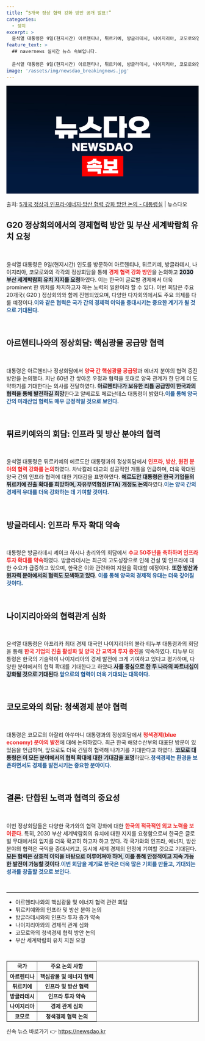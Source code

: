 ```yaml
---
title: “5개국 정상 협력 강화 방안 공개 발표!”
categories:
  - 정치
excerpt: >
  윤석열 대통령은 9일(현지시간) 아르헨티나, 튀르키예, 방글라데시, 나이지리아, 코모로와양자 정상회담을 통해…
feature_text: >
  ## navernews 실시간 뉴스 속보입니다.

  윤석열 대통령은 9일(현지시간) 아르헨티나, 튀르키예, 방글라데시, 나이지리아, 코모로와양자 정상회담을 통해…
image: '/assets/img/newsdao_breakingnews.jpg'
---
```


![뉴스다오 속보](/assets/img/newsdao_breakingnews.jpg)

<p>출처: <a href="https://newsdao.kr/1882" rel="dofollow">5개국 정상과 인프라·에너지·방산 협력 강화 방안 논의 - 대통령실</a> | 뉴스다오</p>

<h2 data-ke-size="size26">G20 정상회의에서의 경제협력 방안 및 부산 세계박람회 유치 요청</h2>

<p data-ke-size="size16">&nbsp;</p>

윤석열 대통령은 9일(현지시간) 인도를 방문하여 아르헨티나, 튀르키예, 방글라데시, 나이지리아, 코모로와의 각각의 정상회담을 통해 <b><span style="color: #ee2323;">경제 협력 강화 방안</span></b>을 논의하고 <b><span style="background-color: #21538527;">2030 부산 세계박람회 유치 지지를 요청</span></b>하였다. 이는 한국이 글로벌 경제에서 더욱 prominent 한 위치를 차지하고자 하는 노력의 일환이라 할 수 있다. 이번 회담은 주요 20개국( G20 ) 정상회의와 함께 진행되었으며, 다양한 다자회의에서도 주요 의제를 다룰 예정이다.<b><span style="color: #1a5490;">이와 같은 협력은 국가 간의 경제적 이익을 증대시키는 중요한 계기가 될 것으로 기대된다.</span></b>

<p data-ke-size="size16">&nbsp;</p>

<h2 data-ke-size="size26">아르헨티나와의 정상회담: 핵심광물 공급망 협력</h2>

<p data-ke-size="size16">&nbsp;</p>

대통령은 아르헨티나 정상회담에서 <b><span style="color: #ee2323;">양국 간 핵심광물 공급망</span></b>과 에너지 분야의 협력 증진 방안을 논의했다. 지난 60년 간 쌓아온 우정과 협력을 토대로 양국 관계가 한 단계 더 도약하기를 기대한다는 의사를 전달하였다. <b><span style="background-color: #21538527;">아르헨티나가 보유한 리튬 공급망이 한국과의 협력을 통해 발전하길 희망</span></b>한다고 알베르토 페르난데스 대통령이 밝혔다.<b><span style="color: #1a5490;">이를 통해 양국 간의 미래산업 협력도 매우 긍정적일 것으로 보인다.</span></b>

<p data-ke-size="size16">&nbsp;</p>

<h2 data-ke-size="size26">튀르키예와의 회담: 인프라 및 방산 분야의 협력</h2>

<p data-ke-size="size16">&nbsp;</p>

윤석열 대통령은 튀르키예의 에르도안 대통령과의 정상회담에서 <b><span style="color: #ee2323;">인프라, 방산, 원전 분야의 협력 강화를 논의</span></b>하였다. 차낙칼레 대교의 성공적인 개통을 언급하며, 더욱 확대된 양국 간의 인프라 협력에 대한 기대감을 표명하였다. <b><span style="background-color: #21538527;">에르도안 대통령은 한국 기업들의 튀르키예 진출 확대를 희망하며, 자유무역협정(FTA) 개정도 논의</span></b>하였다.<b><span style="color: #1a5490;">이는 양국 간의 경제적 유대를 더욱 강화하는 데 기여할 것이다.</span></b>

<p data-ke-size="size16">&nbsp;</p>

<h2 data-ke-size="size26">방글라데시: 인프라 투자 확대 약속</h2>

<p data-ke-size="size16">&nbsp;</p>

대통령은 방글라데시 셰이크 하시나 총리와의 회담에서 <b><span style="color: #ee2323;">수교 50주년을 축하하며 인프라 투자 확대를 약속</span></b>하였다. 방글라데시는 최근의 고도성장으로 인해 건설 및 인프라에 대한 수요가 급증하고 있으며, 한국은 이와 관련하여 지원을 확대할 예정이다. <b><span style="background-color: #21538527;">또한 방산과 원자력 분야에서의 협력도 모색하고 있다</span></b>. <b><span style="color: #1a5490;">이를 통해 양국의 경제적 유대는 더욱 깊어질 것이다.</span></b>

<p data-ke-size="size16">&nbsp;</p>

<h2 data-ke-size="size26">나이지리아와의 협력관계 심화</h2>

<p data-ke-size="size16">&nbsp;</p>

윤석열 대통령은 아프리카 최대 경제 대국인 나이지리아의 볼라 티누부 대통령과의 회담을 통해 <b><span style="color: #ee2323;">한국 기업의 진출 활성화 및 양국 간 교역과 투자 증진</span></b>을 약속하였다. 티누부 대통령은 한국의 기술력이 나이지리아의 경제 발전에 크게 기여하고 있다고 평가하며, 다양한 분야에서의 협력 확대를 기대한다고 하였다.<b><span style="background-color: #21538527;">사를 중심으로 한 두 나라의 파트너십이 강화될 것으로 기대된다</span></b>.<b><span style="color: #1a5490;">앞으로의 협력이 더욱 기대되는 대목이다.</span></b>

<p data-ke-size="size16">&nbsp;</p>

<h2 data-ke-size="size26">코모로와의 회담: 청색경제 분야 협력</h2>

<p data-ke-size="size16">&nbsp;</p>

대통령은 코모로의 아잘리 아쑤마니 대통령과의 정상회담에서 <b><span style="color: #ee2323;">청색경제(blue economy) 분야의 발전</span></b>에 대해 논의하였다. 최근 한국 해양수산부의 대표단 방문이 있었음을 언급하며, 앞으로도 더욱 긴밀히 협력해 나가기를 기대한다고 하였다. <b><span style="background-color: #21538527;">코모로 대통령은 이 모든 분야에서의 협력 확대에 대한 기대감을 표명</span></b>하였다.<b><span style="color: #1a5490;">청색경제는 환경을 보존하면서도 경제를 발전시키는 중요한 분야이다.</span></b>

<p data-ke-size="size16">&nbsp;</p>

<h2 data-ke-size="size26">결론: 단합된 노력과 협력의 중요성</h2>

<p data-ke-size="size16">&nbsp;</p>

이번 정상회담들은 다양한 국가와의 협력 강화에 대한 <b><span style="color: #ee2323;">한국의 적극적인 외교 노력을 보여준다</span></b>. 특히, 2030 부산 세계박람회의 유치에 대한 지지를 요청함으로써 한국은 글로벌 무대에서의 입지를 더욱 확고히 하고자 하고 있다. 각 국가와의 인프라, 에너지, 방산 분야의 협력은 국익을 증대시키고, 동시에 세계 경제의 안정에 기여할 것으로 기대된다. <b><span style="background-color: #21538527;">모든 협력은 상호적 이익을 바탕으로 이루어져야 하며, 이를 통해 안정적이고 지속 가능한 발전이 가능할 것이다</span></b>.<b><span style="color: #1a5490;">이번 회담을 계기로 한국은 더욱 많은 기회를 만들고, 기대되는 성과를 창출할 것으로 보인다.</span></b>

<p data-ke-size="size16">&nbsp;</p>

<hr>

<ul>
    <li>아르헨티나와의 핵심광물 및 에너지 협력 관련 회담</li>
    <li>튀르키예와의 인프라 및 방산 분야 논의</li>
    <li>방글라데시와의 인프라 투자 증가 약속</li>
    <li>나이지리아와의 경제적 관계 심화</li>
    <li>코모로와의 청색경제 협력 방안 논의</li>
    <li>부산 세계박람회 유치 지원 요청</li>
</ul>

<p data-ke-size="size16">&nbsp;</p>

<table style="width: 100%;" border="1">
    <thead>
        <tr>
            <td style="text-align: center; height: 17px;"><b>국가</b></td>
            <td style="text-align: center; height: 17px;"><b>주요 논의 사항</b></td>
        </tr>
    </thead>
    <tbody>
        <tr>
            <td style="text-align: center; height: 17px;"><b>아르헨티나</b></td>
            <td style="text-align: center; height: 17px;"><b>핵심광물 및 에너지 협력</b></td>
        </tr>
        <tr>
            <td style="text-align: center; height: 17px;"><b>튀르키예</b></td>
            <td style="text-align: center; height: 17px;"><b>인프라 및 방산 협력</b></td>
        </tr>
        <tr>
            <td style="text-align: center; height: 17px;"><b>방글라데시</b></td>
            <td style="text-align: center; height: 17px;"><b>인프라 투자 약속</b></td>
        </tr>
        <tr>
            <td style="text-align: center; height: 17px;"><b>나이지리아</b></td>
            <td style="text-align: center; height: 17px;"><b>경제 관계 심화</b></td>
        </tr>
        <tr>
            <td style="text-align: center; height: 17px;"><b>코모로</b></td>
            <td style="text-align: center; height: 17px;"><b>청색경제 협력 논의</b></td>
        </tr>
    </tbody>
</table> 

신속 뉴스 바로가기 👉 <a href="https://newsdao.kr" rel="dofollow">https://newsdao.kr</a>


